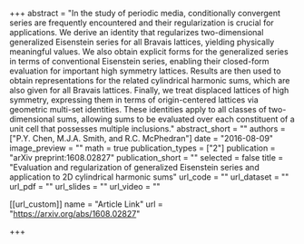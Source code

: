 +++
abstract = "In the study of periodic media, conditionally convergent series are frequently encountered and their regularization is crucial for applications. We derive an identity that regularizes two-dimensional generalized Eisenstein series for all Bravais lattices, yielding physically meaningful values. We also obtain explicit forms for the generalized series in terms of conventional Eisenstein series, enabling their closed-form evaluation for important high symmetry lattices. Results are then used to obtain representations for the related cylindrical harmonic sums, which are also given for all Bravais lattices. Finally, we treat displaced lattices of high symmetry, expressing them in terms of origin-centered lattices via geometric multi-set identities. These identities apply to all classes of two-dimensional sums, allowing sums to be evaluated over each constituent of a unit cell that possesses multiple inclusions."
abstract_short = ""
authors = ["P.Y. Chen, M.J.A. Smith, and R.C. McPhedran"]
date = "2016-08-09"
image_preview = ""
math = true
publication_types = ["2"]
publication = "arXiv preprint:1608.02827"
publication_short = ""
selected = false
title = "Evaluation and regularization of generalized Eisenstein series and application to 2D cylindrical harmonic sums"
url_code = ""
url_dataset = ""
url_pdf = ""
url_slides = ""
url_video = ""


[[url_custom]]
name = "Article Link"
url = "https://arxiv.org/abs/1608.02827"

+++

 